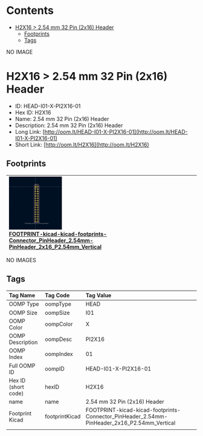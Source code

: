 



Contents
========

* [H2X16 > 2.54 mm 32 Pin (2x16) Header](#h2x16--254-mm-32-pin-2x16-header)
	* [Footprints](#footprints)
	* [Tags](#tags)
  
NO IMAGE  
# H2X16 > 2.54 mm 32 Pin (2x16) Header

- ID: HEAD-I01-X-PI2X16-01
- Hex ID: H2X16
- Name: 2.54 mm 32 Pin (2x16) Header
- Description: 2.54 mm 32 Pin (2x16) Header
- Long Link: [http://oom.lt/HEAD-I01-X-PI2X16-01](http://oom.lt/HEAD-I01-X-PI2X16-01)
- Short Link: [http://oom.lt/H2X16](http://oom.lt/H2X16)

## Footprints
  

|[![](https://raw.githubusercontent.com/oomlout/oomlout_OOMP_eda_V2/main/FOOTPRINT/kicad/kicad-footprints/Connector_PinHeader_2.54mm/PinHeader_2x16_P2.54mm_Vertical/image_140.png)<br>FOOTPRINT-kicad-kicad-footprints-Connector_PinHeader_2.54mm-PinHeader_2x16_P2.54mm_Vertical](https://github.com/oomlout/oomlout_OOMP_eda_V2/tree/main/FOOTPRINT/kicad/kicad-footprints/Connector_PinHeader_2.54mm/PinHeader_2x16_P2.54mm_Vertical/)|||
| :--- | :--- | :--- |
  
NO IMAGES  
## Tags
  

|Tag Name|Tag Code|Tag Value|
| :--- | :--- | :--- |
|OOMP Type|oompType|HEAD|
|OOMP Size|oompSize|I01|
|OOMP Color|oompColor|X|
|OOMP Description|oompDesc|PI2X16|
|OOMP Index|oompIndex|01|
|Full OOMP ID|oompID|HEAD-I01-X-PI2X16-01|
|Hex ID (short code)|hexID|H2X16|
|name|name|2.54 mm 32 Pin (2x16) Header|
|Footprint Kicad|footprintKicad|FOOTPRINT-kicad-kicad-footprints-Connector_PinHeader_2.54mm-PinHeader_2x16_P2.54mm_Vertical|
||||

